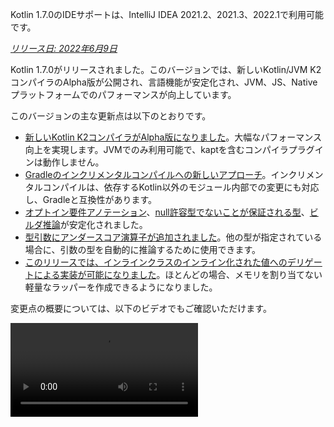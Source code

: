 [//]: # (title: Kotlin 1.7.0の新機能)

<tldr>
   <p>Kotlin 1.7.0のIDEサポートは、IntelliJ IDEA 2021.2、2021.3、2022.1で利用可能です。</p>
</tldr>

_[リリース日: 2022年6月9日](releases.md#release-details)_

Kotlin 1.7.0がリリースされました。このバージョンでは、新しいKotlin/JVM K2コンパイラのAlpha版が公開され、言語機能が安定化され、JVM、JS、Nativeプラットフォームでのパフォーマンスが向上しています。

このバージョンの主な更新点は以下のとおりです。

* [新しいKotlin K2コンパイラがAlpha版になりました](#new-kotlin-k2-compiler-for-the-jvm-in-alpha)。大幅なパフォーマンス向上を実現します。JVMでのみ利用可能で、kaptを含むコンパイラプラグインは動作しません。
* [Gradleのインクリメンタルコンパイルへの新しいアプローチ](#a-new-approach-to-incremental-compilation)。インクリメンタルコンパイルは、依存するKotlin以外のモジュール内部での変更にも対応し、Gradleと互換性があります。
* [オプトイン要件アノテーション](#stable-opt-in-requirements)、[null許容型でないことが保証される型](#stable-definitely-non-nullable-types)、[ビルダ推論](#stable-builder-inference)が安定化されました。
* [型引数にアンダースコア演算子が追加されました](#underscore-operator-for-type-arguments)。他の型が指定されている場合に、引数の型を自動的に推論するために使用できます。
* [このリリースでは、インラインクラスのインライン化された値へのデリゲートによる実装が可能になりました](#allow-implementation-by-delegation-to-an-inlined-value-of-an-inline-class)。ほとんどの場合、メモリを割り当てない軽量なラッパーを作成できるようになりました。

変更点の概要については、以下のビデオでもご確認いただけます。

<video src="https://www.youtube.com/v/54WEfLKtCGk" title="Kotlin 1.7.0の新機能"/>

## JVM向け新しいKotlin K2コンパイラのAlpha版

このKotlinリリースでは、新しいKotlin K2コンパイラの**Alpha**版が導入されます。新しいコンパイラは、新しい言語機能の開発を加速し、Kotlinがサポートするすべてのプラットフォームを統一し、パフォーマンス向上をもたらし、コンパイラ拡張のためのAPIを提供することを目的としています。

弊社の新しいコンパイラとその利点について、すでに詳細な説明を公開しています。

* [新しいKotlinコンパイラへの道](https://www.youtube.com/watch?v=iTdJJq_LyoY)
* [K2コンパイラ: トップダウンビュー](https://www.youtube.com/watch?v=db19VFLZqJM)

新しいK2コンパイラのAlpha版では、主にパフォーマンス向上に注力したため、JVMプロジェクトでのみ動作することに注意してください。Kotlin/JS、Kotlin/Native、またはその他のマルチプラットフォームプロジェクトはサポートしておらず、[kapt](kapt.md)を含むどのコンパイラプラグインも動作しません。

弊社のベンチマークでは、社内プロジェクトで優れた結果が示されています。

| プロジェクト       | 現在のKotlinコンパイラのパフォーマンス | 新しいK2 Kotlinコンパイラのパフォーマンス | パフォーマンス向上率 |
|---------------|-------------------------------------|------------------------------------|-------------------|
| Kotlin        | 2.2 KLOC/s                          | 4.8 KLOC/s                         | ~ x2.2            |
| YouTrack      | 1.8 KLOC/s                          | 4.2 KLOC/s                         | ~ x2.3            |
| IntelliJ IDEA | 1.8 KLOC/s                          | 3.9 KLOC/s                         | ~ x2.2            |
| Space         | 1.2 KLOC/s                          | 2.8 KLOC/s                         | ~ x2.3            |

> KLOC/sのパフォーマンス数値は、コンパイラが1秒あたりに処理するコードの千行単位の数値を表します。
>
> {style="tip"}

JVMプロジェクトでパフォーマンス向上を確認し、古いコンパイラのパフォーマンスと比較できます。Kotlin K2コンパイラを有効にするには、以下のコンパイラオプションを使用します。

```bash
-Xuse-k2
```

また、K2コンパイラには[多数のバグ修正が含まれています](https://youtrack.jetbrains.com/issues/KT?q=tag:%20FIR-preview-qa%20%23Resolved)。このリストにある**State: Open** (オープン状態) の問題も、実際にはK2で修正されています。

今後のKotlinリリースでは、K2コンパイラの安定性が向上し、さらなる機能が提供される予定ですので、ご期待ください！

Kotlin K2コンパイラでパフォーマンスの問題に直面した場合は、[課題トラッカーに報告してください](https://kotl.in/issue)。

## 言語

Kotlin 1.7.0では、デリゲートによる実装のサポートと、型引数用の新しいアンダースコア演算子が導入されました。また、以前のリリースでプレビュー版として導入されたいくつかの言語機能が安定化されました。

* [インラインクラスのインライン化された値へのデリゲートによる実装](#allow-implementation-by-delegation-to-an-inlined-value-of-an-inline-class)
* [型引数にアンダースコア演算子](#underscore-operator-for-type-arguments)
* [ビルダ推論の安定化](#stable-builder-inference)
* [オプトイン要件の安定化](#stable-opt-in-requirements)
* [null許容型でないことが保証される型の安定化](#stable-definitely-non-nullable-types)

### インラインクラスのインライン化された値へのデリゲートによる実装を許可

値やクラスインスタンスの軽量なラッパーを作成したい場合、すべてのインターフェースメソッドを手動で実装する必要がありました。デリゲートによる実装はこの問題を解決しますが、1.7.0以前ではインラインクラスでは動作しませんでした。この制限が削除されたため、ほとんどの場合、メモリを割り当てない軽量なラッパーを作成できるようになりました。

```kotlin
interface Bar {
    fun foo() = "foo"
}

@JvmInline
value class BarWrapper(val bar: Bar): Bar by bar

fun main() {
    val bw = BarWrapper(object: Bar {})
    println(bw.foo())
}
```

### 型引数にアンダースコア演算子

Kotlin 1.7.0では、型引数にアンダースコア演算子`_`が導入されました。他の型が指定されている場合に、型引数を自動的に推論するために使用できます。

```kotlin
abstract class SomeClass<T> {
    abstract fun execute(): T
}

class SomeImplementation : SomeClass<String>() {
    override fun execute(): String = "Test"
}

class OtherImplementation : SomeClass<Int>() {
    override fun execute(): Int = 42
}

object Runner {
    inline fun <reified S: SomeClass<T>, T> run(): T {
        return S::class.java.getDeclaredConstructor().newInstance().execute()
    }
}

fun main() {
    // SomeImplementationがSomeClass<String>を継承しているため、TはStringと推論される
    val s = Runner.run<SomeImplementation, _>()
    assert(s == "Test")

    // OtherImplementationがSomeClass<Int>を継承しているため、TはIntと推論される
    val n = Runner.run<OtherImplementation, _>()
    assert(n == 42)
}
```

> 変数リストのどの位置でもアンダースコア演算子を使用して、型引数を推論できます。
>
{style="note"}

### ビルダ推論の安定化

ビルダ推論は、ジェネリックビルダ関数を呼び出す際に役立つ特殊な型の型推論です。ラムダ引数内の他の呼び出しに関する型情報を使用して、呼び出しの型引数をコンパイラが推論するのを助けます。

1.7.0以降、`-Xenable-builder-inference`コンパイラオプションを指定しなくても、通常の型推論が型に関する十分な情報を取得できない場合、ビルダ推論は自動的に有効化されます。このオプションは[1.6.0で導入されました](whatsnew16.md#changes-to-builder-inference)。

[カスタムジェネリックビルダの書き方](using-builders-with-builder-inference.md)をご覧ください。

### オプトイン要件の安定化

[オプトイン要件](opt-in-requirements.md)は[安定版](components-stability.md)となり、追加のコンパイラ設定は不要になりました。

1.7.0より前では、オプトイン機能自体が警告を回避するために`-opt-in=kotlin.RequiresOptIn`引数を必要としていました。これは不要になりましたが、引き続き`-opt-in`コンパイラ引数を使用して、他のアノテーションや[モジュール](opt-in-requirements.md#opt-in-a-module)をオプトインすることができます。

### null許容型でないことが保証される型の安定化

Kotlin 1.7.0では、null許容型でないことが保証される型は[安定版](components-stability.md)に昇格しました。これらは、ジェネリックなJavaクラスやインターフェースを拡張する際に、より良い相互運用性を提供します。

新しい構文`T & Any`を使用すると、使用箇所でジェネリック型パラメータをnull許容型でないことが保証される型としてマークできます。この構文形式は[交差型](https://en.wikipedia.org/wiki/Intersection_type)の表記法に由来しており、`&`の左側にnull許容上限を持つ型パラメータ、右側にnull許容型でない`Any`がある場合に限定されます。

```kotlin
fun <T> elvisLike(x: T, y: T & Any): T & Any = x ?: y

fun main() {
    // OK
    elvisLike<String>("", "").length
    // Error: 'null' cannot be a value of a non-null type
    elvisLike<String>("", null).length

    // OK
    elvisLike<String?>(null, "").length
    // Error: 'null' cannot be a value of a non-null type
    elvisLike<String?>(null, null).length
}
```

null許容型でないことが保証される型の詳細については、[こちらのKEEP](https://github.com/Kotlin/KEEP/blob/master/proposals/definitely-non-nullable-types.md)をご覧ください。

## Kotlin/JVM

このリリースでは、Kotlin/JVMコンパイラのパフォーマンス向上と新しいコンパイラオプションがもたらされます。さらに、関数型インターフェースのコンストラクタへの呼び出し可能参照が安定版になりました。1.7.0以降、Kotlin/JVMコンパイルのデフォルトのターゲットバージョンは`1.8`であることに注意してください。

* [コンパイラのパフォーマンス最適化](#compiler-performance-optimizations)
* [新しいコンパイラオプション `-Xjdk-release`](#new-compiler-option-xjdk-release)
* [関数型インターフェースのコンストラクタへの呼び出し可能参照の安定化](#stable-callable-references-to-functional-interface-constructors)
* [JVMターゲットバージョン1.6の削除](#removed-jvm-target-version-1-6)

### コンパイラのパフォーマンス最適化

Kotlin 1.7.0では、Kotlin/JVMコンパイラのパフォーマンスが向上しています。弊社のベンチマークによると、コンパイル時間はKotlin 1.6.0と比較して[平均10%短縮されました](https://youtrack.jetbrains.com/issue/KT-48233/Switching-to-JVM-IR-backend-increases-compilation-time-by-more-t#focus=Comments-27-6114542.0-0)。例えば、[kotlinx.htmlを使用するプロジェクト](https://youtrack.jetbrains.com/issue/KT-51416/Compilation-of-kotlinx-html-DSL-should-still-be-faster)のように、インライン関数の使用が多いプロジェクトでは、バイトコードの後処理の改善によりコンパイルが速くなります。

### 新しいコンパイラオプション: -Xjdk-release

Kotlin 1.7.0では、新しいコンパイラオプション`-Xjdk-release`が導入されます。このオプションは[javacのコマンドライン`--release`オプション](http://openjdk.java.net/jeps/247)と似ています。`-Xjdk-release`オプションは、ターゲットバイトコードバージョンを制御し、クラスパス内のJDKのAPIを指定されたJavaバージョンに制限します。例えば、`kotlinc -Xjdk-release=1.8`を使用すると、依存関係にあるJDKがバージョン9以上であっても`java.lang.Module`を参照できなくなります。

> このオプションは、すべてのJDKディストリビューションに対して[有効であることが保証されていません](https://youtrack.jetbrains.com/issue/KT-29974)。
>
{style="note"}

[こちらのYouTrackチケット](https://youtrack.jetbrains.com/issue/KT-29974/Add-a-compiler-option-Xjdk-release-similar-to-javac-s-release-to)でフィードバックをお寄せください。

### 関数型インターフェースのコンストラクタへの呼び出し可能参照の安定化

関数型インターフェースのコンストラクタへの[呼び出し可能参照](reflection.md#callable-references)は[安定版](components-stability.md)になりました。[コンストラクタ関数を持つインターフェースから関数型インターフェースへ、呼び出し可能参照を使用して移行する方法](fun-interfaces.md#migration-from-an-interface-with-constructor-function-to-a-functional-interface)をご覧ください。

見つかった問題は[YouTrack](https://youtrack.jetbrains.com/newissue?project=kt)にご報告ください。

### JVMターゲットバージョン1.6の削除

Kotlin/JVMコンパイルのデフォルトのターゲットバージョンは`1.8`です。`1.6`ターゲットは削除されました。

JVMターゲット1.8以降に移行してください。JVMターゲットバージョンの更新方法については、以下をご覧ください。

* [Gradle](gradle-compiler-options.md#attributes-specific-to-jvm)
* [Maven](maven.md#attributes-specific-to-jvm)
* [コマンドラインコンパイラ](compiler-reference.md#jvm-target-version)

## Kotlin/Native

Kotlin 1.7.0には、Objective-CおよびSwiftとの相互運用性の変更、以前のリリースで導入された機能の安定化が含まれています。また、新しいメモリマネージャーのパフォーマンス向上とその他の更新ももたらされます。

* [新しいメモリマネージャーのパフォーマンス向上](#performance-improvements-for-the-new-memory-manager)
* [JVMおよびJS IRバックエンドとの統一されたコンパイラプラグインABI](#unified-compiler-plugin-abi-with-jvm-and-js-ir-backends)
* [スタンドアロンAndroid実行可能ファイルのサポート](#support-for-standalone-android-executables)
* [Swift async/awaitとの相互運用: KotlinUnitの代わりにVoidを返す](#interop-with-swift-async-await-returning-void-instead-of-kotlinunit)
* [Objective-Cブリッジを介した未宣言例外の禁止](#prohibited-undeclared-exceptions-through-objective-c-bridges)
* [CocoaPods統合の改善](#improved-cocoapods-integration)
* [Kotlin/NativeコンパイラのダウンロードURLの上書き](#overriding-the-kotlin-native-compiler-download-url)

### 新しいメモリマネージャーのパフォーマンス向上

> 新しいKotlin/Nativeメモリマネージャーは[Alpha版](components-stability.md)です。
> 将来的に非互換な変更が加えられたり、手動での移行が必要になったりする可能性があります。
> [YouTrack](https://youtrack.jetbrains.com/issue/KT-48525)でのフィードバックをいただければ幸いです。
>
{style="note"}

新しいメモリマネージャーはまだAlpha版ですが、[安定版](components-stability.md)になる途上にあります。このリリースでは、新しいメモリマネージャー、特にガベージコレクション (GC) のパフォーマンスが大幅に向上しています。特に、[1.6.20で導入された](whatsnew1620.md)スウィープフェーズの並行実装がデフォルトで有効になりました。これにより、アプリケーションがGCのために一時停止する時間を短縮できます。新しいGCスケジューラは、特に大規模なヒープにおいて、GCの頻度をより適切に選択します。

また、デバッグバイナリを特に最適化し、メモリマネージャーの実装コードで適切な最適化レベルとリンク時最適化が使用されるようにしました。これにより、弊社のベンチマークではデバッグバイナリの実行時間が約30%改善されました。

プロジェクトで新しいメモリマネージャーを試してその動作を確認し、[YouTrack](https://youtrack.jetbrains.com/issue/KT-48525)でフィードバックをお寄せください。

### JVMおよびJS IRバックエンドとの統一されたコンパイラプラグインABI

Kotlin 1.7.0以降、Kotlin Multiplatform Gradleプラグインは、Kotlin/Native用の組み込み可能なコンパイラJARをデフォルトで使用します。この[機能は1.6.0で実験的として発表されました](whatsnew16.md#unified-compiler-plugin-abi-with-jvm-and-js-ir-backends)が、現在は安定版となり、使用準備が整っています。

この改善は、コンパイラプラグイン開発体験を向上させるため、ライブラリ開発者にとって非常に便利です。このリリース以前は、Kotlin/Native用に個別のアーティファクトを提供する必要がありましたが、現在はNativeおよびその他のサポートされるプラットフォームで同じコンパイラプラグインアーティファクトを使用できます。

> この機能は、プラグイン開発者が既存のプラグインに対して移行手順を踏む必要がある場合があります。
>
> アップデートに向けてプラグインを準備する方法については、[こちらのYouTrack課題](https://youtrack.jetbrains.com/issue/KT-48595)をご覧ください。
>
{style="warning"}

### スタンドアロンAndroid実行可能ファイルのサポート

Kotlin 1.7.0は、Android Nativeターゲット用の標準の実行可能ファイルを生成するための完全なサポートを提供します。これは[1.6.20で導入されました](whatsnew1620.md#support-for-standalone-android-executables)が、現在はデフォルトで有効になっています。

Kotlin/Nativeが共有ライブラリを生成していた以前の動作に戻したい場合は、以下の設定を使用します。

```kotlin
binaryOptions["androidProgramType"] = "nativeActivity"
```

### Swift async/awaitとの相互運用: KotlinUnitの代わりにVoidを返す

Kotlinの`suspend`関数は、Swiftで`KotlinUnit`の代わりに`Void`型を返すようになりました。これは、Swiftの`async`/`await`との相互運用性が向上した結果です。この機能は[1.6.20で導入されました](whatsnew1620.md#interop-with-swift-async-await-returning-void-instead-of-kotlinunit)が、このリリースではこの動作がデフォルトで有効になっています。

このような関数に適切な型を返すために、`kotlin.native.binary.unitSuspendFunctionObjCExport=proper`プロパティを使用する必要はなくなりました。

### Objective-Cブリッジを介した未宣言例外の禁止

KotlinコードをSwift/Objective-Cコードから呼び出す場合（またはその逆）、そのコードが例外をスローすると、例外が発生したコードで処理されるべきです。ただし、適切な変換（例えば、`@Throws`アノテーションの使用など）を伴う言語間で例外転送を明示的に許可している場合は別です。

以前のKotlinには、未宣言の例外が一部のケースで意図せずある言語から別の言語に「リーク」するという動作がありました。Kotlin 1.7.0ではその問題が修正され、現在はそのようなケースではプログラムが終了します。

したがって、例えばKotlinに`{ throw Exception() }`ラムダがあり、それをSwiftから呼び出す場合、Kotlin 1.7.0では例外がSwiftコードに到達するとすぐに終了します。以前のKotlinバージョンでは、そのような例外がSwiftコードにリークする可能性がありました。

`@Throws`アノテーションは以前と同様に動作します。

### CocoaPods統合の改善

Kotlin 1.7.0以降、プロジェクトにCocoaPodsを統合したい場合でも、`cocoapods-generate`プラグインをインストールする必要がなくなりました。

以前は、CocoaPodsを使用するため、例えばKotlin Multiplatform Mobileプロジェクトで[iOSの依存関係](https://www.jetbrains.com/help/kotlin-multiplatform-dev/multiplatform-ios-dependencies.html#with-cocoapods)を処理するために、CocoaPods依存関係マネージャーと`cocoapods-generate`プラグインの両方をインストールする必要がありました。

これでCocoaPods統合のセットアップが容易になり、`cocoapods-generate`がRuby 3以降にインストールできない問題も解決されました。Apple M1でより良く動作する最新のRubyバージョンもサポートされています。

[初期のCocoaPods統合](https://www.jetbrains.com/help/kotlin-multiplatform-dev/multiplatform-cocoapods-overview.html#set-up-an-environment-to-work-with-cocoapods)のセットアップ方法をご覧ください。

### Kotlin/NativeコンパイラのダウンロードURLの上書き

Kotlin 1.7.0以降、Kotlin/NativeコンパイラのダウンロードURLをカスタマイズできます。これは、CI上の外部リンクが禁止されている場合に役立ちます。

デフォルトのベースURL `https://download.jetbrains.com/kotlin/native/builds` を上書きするには、以下のGradleプロパティを使用します。

```none
kotlin.native.distribution.baseDownloadUrl=https://example.com
```

> ダウンローダーは、ネイティブバージョンとターゲットOSをこのベースURLに追加して、実際のコンパイラディストリビューションがダウンロードされるようにします。
>
{style="note"}

## Kotlin/JS

Kotlin/JSは、[JS IRコンパイラバックエンド](js-ir-compiler.md)のさらなる改善と、開発体験を向上させるその他のアップデートを受けています。

* [新しいIRバックエンドのパフォーマンス向上](#performance-improvements-for-the-new-ir-backend)
* [IR使用時のメンバー名のミニファイ](#minification-for-member-names-when-using-ir)
* [IRバックエンドでのポリフィルによる古いブラウザのサポート](#support-for-older-browsers-via-polyfills-in-the-ir-backend)
* [js式からのJavaScriptモジュールの動的ロード](#dynamically-load-javascript-modules-from-js-expressions)
* [JavaScriptテストランナー用の環境変数を指定](#specify-environment-variables-for-javascript-test-runners)

### 新しいIRバックエンドのパフォーマンス向上

このリリースには、開発体験を向上させるいくつかの大きなアップデートが含まれています。

* Kotlin/JSのインクリメンタルコンパイルパフォーマンスが大幅に改善されました。JSプロジェクトのビルドにかかる時間が短縮されます。インクリメンタルなリビルドは、多くの場合、レガシーバックエンドとほぼ同等になりました。
* Kotlin/JSの最終バンドルは、最終成果物のサイズを大幅に削減したため、必要なスペースが少なくなりました。一部の大規模プロジェクトでは、プロダクションバンドルサイズがレガシーバックエンドと比較して最大20%削減されたことを確認しています。
* インターフェースの型チェックが桁違いに改善されました。
* Kotlinはより高品質なJSコードを生成します。

### IR使用時のメンバー名のミニファイ

Kotlin/JS IRコンパイラは、Kotlinのクラスと関数の関係に関する内部情報を使用して、関数、プロパティ、クラスの名前を短縮する、より効率的なミニファイ（軽量化）を適用するようになりました。これにより、結果としてバンドルされるアプリケーションが縮小されます。

この種類のミニファイは、Kotlin/JSアプリケーションをプロダクションモードでビルドする際に自動的に適用され、デフォルトで有効になっています。メンバー名のミニファイを無効にするには、`-Xir-minimized-member-names`コンパイラフラグを使用します。

```kotlin
kotlin {
    js(IR) {
        compilations.all {
            compileKotlinTask.kotlinOptions.freeCompilerArgs += listOf("-Xir-minimized-member-names=false")
        }
    }
}
```

### IRバックエンドでのポリフィルによる古いブラウザのサポート

Kotlin/JSのIRコンパイラバックエンドには、レガシーバックエンドと同じポリフィルが含まれるようになりました。これにより、新しいコンパイラでコンパイルされたコードは、Kotlin標準ライブラリで使用されるES2015のすべてのメソッドをサポートしていない古いブラウザでも実行できるようになります。プロジェクトで実際に使用されるポリフィルのみが最終バンドルに含まれるため、バンドルサイズへの潜在的な影響を最小限に抑えます。

この機能はIRコンパイラを使用する場合にデフォルトで有効になっており、設定する必要はありません。

### js式からのJavaScriptモジュールの動的ロード

JavaScriptモジュールを扱うほとんどのアプリケーションは、[JavaScriptモジュールの統合](js-modules.md)でカバーされている静的インポートを使用します。しかし、Kotlin/JSには、アプリケーションでJavaScriptモジュールを実行時に動的にロードするメカニズムが不足していました。

Kotlin 1.7.0以降、JavaScriptからの`import`ステートメントが`js`ブロックでサポートされ、パッケージをアプリケーションに実行時に動的に取り込むことができるようになりました。

```kotlin
val myPackage = js("import('my-package')")
```

### JavaScriptテストランナー用の環境変数を指定

Node.jsパッケージの解決を調整したり、Node.jsテストに外部情報を渡したりするために、JavaScriptテストランナーが使用する環境変数を指定できるようになりました。環境変数を定義するには、ビルドスクリプトの`testTask`ブロック内で、キーと値のペアを指定して`environment()`関数を使用します。

```kotlin
kotlin {
    js {
        nodejs {
            testTask {
                environment("key", "value")
            }
        }
    }
}
```

## 標準ライブラリ

Kotlin 1.7.0では、標準ライブラリに多くの変更と改善が加えられました。これにより、新機能が導入され、実験的な機能が安定化され、Native、JS、JVM全体で名前付きキャプチャグループのサポートが統一されました。

* [min()とmax()コレクション関数がnull非許容を返すようになりました](#min-and-max-collection-functions-return-as-non-nullable)
* [特定のインデックスでの正規表現マッチング](#regular-expression-matching-at-specific-indices)
* [以前の言語バージョンとAPIバージョンの拡張サポート](#extended-support-for-previous-language-and-api-versions)
* [リフレクションによるアノテーションへのアクセス](#access-to-annotations-via-reflection)
* [安定版ディープ再帰関数](#stable-deep-recursive-functions)
* [デフォルト時間ソースのインラインクラスに基づくタイムマーク](#time-marks-based-on-inline-classes-for-default-time-source)
* [Java Optional用の新しい実験的拡張関数](#new-experimental-extension-functions-for-java-optionals)
* [JSとNativeでの名前付きキャプチャグループのサポート](#support-for-named-capturing-groups-in-js-and-native)

### min()とmax()コレクション関数がnull非許容を返すようになりました

[Kotlin 1.4.0](whatsnew14.md)では、`min()`と`max()`コレクション関数を`minOrNull()`と`maxOrNull()`に改名しました。これらの新しい名前は、受信側コレクションが空の場合にnullを返すというその動作をより適切に反映しています。これにより、関数がKotlinコレクションAPI全体で使用されている命名規則と一貫するようになりました。

同様に、`minBy()`、`maxBy()`、`minWith()`、`maxWith()`もKotlin 1.4.0でそれぞれ`*OrNull()`の同義語が追加されました。この変更の影響を受ける古い関数は徐々に非推奨になりました。

Kotlin 1.7.0では、元の関数名がnull非許容の戻り値の型で再導入されます。新しい`min()`、`max()`、`minBy()`、`maxBy()`、`minWith()`、`maxWith()`関数は、コレクション要素を厳密に返すか、例外をスローするようになりました。

```kotlin
fun main() {
    val numbers = listOf<Int>()
    println(numbers.maxOrNull()) // "null"
    println(numbers.max()) // "Exception in... Collection is empty."
}
```

### 特定のインデックスでの正規表現マッチング

`Regex.matchAt()`と`Regex.matchesAt()`関数は、[1.5.30で導入されましたが](whatsnew1530.md#matching-with-regex-at-a-particular-position)、現在は安定版です。これらは、`String`または`CharSequence`内の特定の位置で正規表現が完全に一致するかどうかをチェックする方法を提供します。

`matchesAt()`は一致をチェックし、ブール値を返します。

```kotlin
fun main() {
    val releaseText = "Kotlin 1.7.0 is on its way!"
    // regular expression: one digit, dot, one digit, dot, one or more digits
    val versionRegex = "\\d[.]\\d[.]\\d+".toRegex()

    println(versionRegex.matchesAt(releaseText, 0)) // "false"
    println(versionRegex.matchesAt(releaseText, 7)) // "true"
}
```

`matchAt()`は一致が見つかった場合はその一致を返し、見つからなかった場合は`null`を返します。

```kotlin
fun main() {
    val releaseText = "Kotlin 1.7.0 is on its way!"
    val versionRegex = "\\d[.]\\d[.]\\d+".toRegex()

    println(versionRegex.matchAt(releaseText, 0)) // "null"
    println(versionRegex.matchAt(releaseText, 7)?.value) // "1.7.0"
}
```

この[YouTrack課題](https://youtrack.jetbrains.com/issue/KT-34021)にご意見をお寄せいただけると幸いです。

### 以前の言語バージョンとAPIバージョンの拡張サポート

幅広い以前のKotlinバージョンで利用可能なライブラリを開発するライブラリ作成者をサポートし、Kotlinのメジャーリリース頻度の増加に対応するために、以前の言語バージョンとAPIバージョンのサポートを拡張しました。

Kotlin 1.7.0では、以前の言語およびAPIバージョンを2つではなく3つサポートしています。これは、Kotlin 1.7.0がKotlin 1.4.0までのKotlinバージョンをターゲットとするライブラリの開発をサポートすることを意味します。下位互換性の詳細については、[互換性モード](compatibility-modes.md)をご覧ください。

### リフレクションによるアノテーションへのアクセス

`KAnnotatedElement.findAnnotations()`拡張関数は、[Kotlin 1.6.0で初めて導入されましたが](whatsnew16.md#repeatable-annotations-with-runtime-retention-for-1-8-jvm-target)、現在は[安定版](components-stability.md)です。この[リフレクション](reflection.md)関数は、個別に適用されたアノテーションと繰り返し適用されたアノテーションの両方を含む、指定された型のアノテーションを要素上にすべて返します。

```kotlin
@Repeatable
annotation class Tag(val name: String)

@Tag("First Tag")
@Tag("Second Tag")
fun taggedFunction() {
    println("I'm a tagged function!")
}

fun main() {
    val x = ::taggedFunction
    val foo = x as KAnnotatedElement
    println(foo.findAnnotations<Tag>()) // [@Tag(name=First Tag), @Tag(name=Second Tag)]
}
```

### 安定版ディープ再帰関数

ディープ再帰関数は、[Kotlin 1.4.0](https://blog.jetbrains.com/kotlin/2020/07/kotlin-1-4-rc-debugging-coroutines/#Defining_deep_recursive_functions_using_coroutines)以降、実験的な機能として利用可能でしたが、Kotlin 1.7.0で[安定版](components-stability.md)になりました。`DeepRecursiveFunction`を使用すると、実際の呼び出しスタックを使用する代わりに、スタックをヒープ上に保持する関数を定義できます。これにより、非常に深い再帰計算を実行できます。ディープ再帰関数を呼び出すには、`invoke`を使用します。

この例では、ディープ再帰関数を使用して二分木の深さを再帰的に計算します。このサンプル関数は100,000回再帰的に自身を呼び出しますが、`StackOverflowError`はスローされません。

```kotlin
class Tree(val left: Tree?, val right: Tree?)

val calculateDepth = DeepRecursiveFunction<Tree?, Int> { t ->
    if (t == null) 0 else maxOf(
        callRecursive(t.left),
        callRecursive(t.right)
    ) + 1
}

fun main() {
    // Generate a tree with a depth of 100_000
    val deepTree = generateSequence(Tree(null, null)) { prev ->
        Tree(prev, null)
    }.take(100_000).last()

    println(calculateDepth(deepTree)) // 100000
}
```

再帰の深さが1000回を超える場合は、コードでディープ再帰関数の使用を検討してください。

### デフォルト時間ソースのインラインクラスに基づくタイムマーク

Kotlin 1.7.0では、`TimeSource.Monotonic`によって返されるタイムマークをインライン値クラスに変更することで、時間計測機能のパフォーマンスが向上しました。これは、`markNow()`、`elapsedNow()`、`measureTime()`、`measureTimedValue()`などの関数を呼び出しても、その`TimeMark`インスタンスのラッパークラスが割り当てられないことを意味します。特に、ホットパスの一部であるコードを計測する場合、これにより計測のパフォーマンスへの影響を最小限に抑えることができます。

```kotlin
@OptIn(ExperimentalTime::class)
fun main() {
    val mark = TimeSource.Monotonic.markNow() // Returned `TimeMark` is inline class
    val elapsedDuration = mark.elapsedNow()
}
```

> この最適化は、`TimeMark`が取得された時間ソースが`TimeSource.Monotonic`であることが静的にわかっている場合にのみ利用可能です。
>
{style="note"}

### Java Optional用の新しい実験的拡張関数

Kotlin 1.7.0には、Javaの`Optional`クラスを扱う際に便利な新機能が追加されました。これらの新機能は、JVMでOptionalオブジェクトをアンラップおよび変換するために使用でき、Java APIの操作をより簡潔にするのに役立ちます。

`getOrNull()`、`getOrDefault()`、`getOrElse()`拡張関数を使用すると、`Optional`に値が存在する場合にその値を取得できます。そうでない場合は、それぞれ`null`、デフォルト値、または関数によって返された値が取得されます。

```kotlin
val presentOptional = Optional.of("I'm here!")

println(presentOptional.getOrNull())
// "I'm here!"

val absentOptional = Optional.empty<String>()

println(absentOptional.getOrNull())
// null
println(absentOptional.getOrDefault("Nobody here!"))
// "Nobody here!"
println(absentOptional.getOrElse {
    println("Optional was absent!")
    "Default value!"
})
// "Optional was absent!"
// "Default value!"
```

`toList()`、`toSet()`、`asSequence()`拡張関数は、存在する`Optional`の値をリスト、セット、またはシーケンスに変換し、そうでない場合は空のコレクションを返します。`toCollection()`拡張関数は、`Optional`の値を既存の宛先コレクションに追加します。

```kotlin
val presentOptional = Optional.of("I'm here!")
val absentOptional = Optional.empty<String>()
println(presentOptional.toList() + "," + absentOptional.toList())
// ["I'm here!"], []
println(presentOptional.toSet() + "," + absentOptional.toSet())
// ["I'm here!"], []
val myCollection = mutableListOf<String>()
absentOptional.toCollection(myCollection)
println(myCollection)
// []
presentOptional.toCollection(myCollection)
println(myCollection)
// ["I'm here!"]
val list = listOf(presentOptional, absentOptional).flatMap { it.asSequence() }
println(list)
// ["I'm here!"]
```

これらの拡張関数はKotlin 1.7.0で実験的機能として導入されています。`Optional`拡張の詳細については、[こちらのKEEP](https://github.com/Kotlin/KEEP/pull/291)をご覧ください。いつものように、[Kotlin課題トラッカー](https://kotl.in/issue)でのフィードバックをお待ちしております。

### JSとNativeでの名前付きキャプチャグループのサポート

Kotlin 1.7.0以降、名前付きキャプチャグループはJVMだけでなく、JSおよびNativeプラットフォームでもサポートされます。

キャプチャグループに名前を付けるには、正規表現で`(?<name>group)`構文を使用します。グループに一致するテキストを取得するには、新しく導入された[`MatchGroupCollection.get()`](https://kotlinlang.org/api/latest/jvm/stdlib/kotlin.text/get.html)関数を呼び出し、グループ名を渡します。

#### 名前で一致したグループ値を取得

都市の座標を一致させる例を考えてみましょう。正規表現に一致するグループのコレクションを取得するには、[`groups`](https://kotlinlang.org/api/latest/jvm/stdlib/kotlin.text/-match-result/groups.html)を使用します。グループの内容をその番号（インデックス）と、`value`を使用した名前で取得する場合を比較します。

```kotlin
fun main() {
    val regex = "\\b(?<city>[A-Za-z\\s]+),\\s(?<state>[A-Z]{2}):\\s(?<areaCode>[0-9]{3})\\b".toRegex()
    val input = "Coordinates: Austin, TX: 123"
    val match = regex.find(input)!!
    println(match.groups["city"]?.value) // "Austin" — by name
    println(match.groups[2]?.value) // "TX" — by number
}
```

#### 名前付き後方参照

グループ名の後方参照でもグループ名を使用できるようになりました。後方参照は、以前にキャプチャグループによって一致したのと同じテキストに一致します。これには、正規表現で`\k<name>`構文を使用します。

```kotlin
fun backRef() {
    val regex = "(?<title>\\w+), yes \\k<title>".toRegex()
    val match = regex.find("Do you copy? Sir, yes Sir!")!!
    println(match.value) // "Sir, yes Sir"
    println(match.groups["title"]?.value) // "Sir"
}
```

#### 置換式での名前付きグループ

名前付きグループ参照は置換式で使用できます。入力内の指定された正規表現のすべての出現を置換式で置き換える[`replace()`](https://kotlinlang.org/api/latest/jvm/stdlib/kotlin.text/-regex/replace.html)関数と、最初の一致のみを交換する[`replaceFirst()`](https://kotlinlang.org/api/latest/jvm/stdlib/kotlin.text/-regex/replace-first.html)関数を考えてみましょう。

置換文字列内の`${name}`の出現は、指定された名前のキャプチャグループに対応するサブシーケンスに置き換えられます。名前とインデックスによるグループ参照の置換を比較できます。

```kotlin
fun dateReplace() {
    val dateRegex = Regex("(?<dd>\\d{2})-(?<mm>\\d{2})-(?<yyyy>\\d{4})")
    val input = "Date of birth: 27-04-2022"
    println(dateRegex.replace(input, "\${yyyy}-\${mm}-\${dd}")) // "Date of birth: 2022-04-27" — by name
    println(dateRegex.replace(input, "\$3-\$2-\$1")) // "Date of birth: 2022-04-27" — by number
}
```

## Gradle

このリリースでは、新しいビルドレポート、Gradleプラグインバリアントのサポート、kaptの新しい統計情報など、多くの新機能が導入されます。

* [インクリメンタルコンパイルへの新しいアプローチ](#a-new-approach-to-incremental-compilation)
* [コンパイラのパフォーマンスを追跡するための新しいビルドレポート](#build-reports-for-kotlin-compiler-tasks)
* [GradleおよびAndroid Gradleプラグインの最小サポートバージョンの変更](#bumping-minimum-supported-versions)
* [Gradleプラグインバリアントのサポート](#support-for-gradle-plugin-variants)
* [Kotlin GradleプラグインAPIの更新](#updates-in-the-kotlin-gradle-plugin-api)
* [plugins APIを介したsam-with-receiverプラグインの利用可能性](#the-sam-with-receiver-plugin-is-available-via-the-plugins-api)
* [コンパイルタスクの変更](#changes-in-compile-tasks)
* [kaptの各アノテーションプロセッサによって生成されたファイルの新しい統計情報](#statistics-of-generated-files-by-each-annotation-processor-in-kapt)
* [kotlin.compiler.execution.strategyシステムプロパティの非推奨化](#deprecation-of-the-kotlin-compiler-execution-strategy-system-property)
* [非推奨オプション、メソッド、プラグインの削除](#removal-of-deprecated-options-methods-and-plugins)

### インクリメンタルコンパイルへの新しいアプローチ

> インクリメンタルコンパイルへの新しいアプローチは[実験的](components-stability.md)です。これはいつでも廃止または変更される可能性があります。
> オプトインが必要です（詳細については下記を参照）。評価目的でのみ使用することをお勧めします。
> [YouTrack](https://youtrack.jetbrains.com/issues/KT)でのフィードバックをいただければ幸いです。
>
{style="warning"}

Kotlin 1.7.0では、クロスモジュール変更のためのインクリメンタルコンパイルを再設計しました。これで、インクリメンタルコンパイルは依存するKotlin以外のモジュール内部での変更にも対応し、[Gradleビルドキャッシュ](https://docs.gradle.org/current/userguide/build_cache.html)と互換性があります。コンパイル回避のサポートも改善されました。

ビルドキャッシュを使用する場合や、Kotlin以外のGradleモジュールで頻繁に変更を行う場合に、新しいアプローチの最も大きなメリットを実感できると期待しています。`kotlin-gradle-plugin`モジュールに関するKotlinプロジェクトのテストでは、キャッシュヒット後の変更で80%以上の改善が示されています。

この新しいアプローチを試すには、`gradle.properties`に以下のオプションを設定してください。

```none
kotlin.incremental.useClasspathSnapshot=true
```

> インクリメンタルコンパイルへの新しいアプローチは、現在GradleビルドシステムにおけるJVMバックエンドでのみ利用可能です。
>
{style="note"}

インクリメンタルコンパイルの新しいアプローチが内部でどのように実装されているかについては、[こちらのブログ投稿](https://blog.jetbrains.com/kotlin/2022/07/a-new-approach-to-incremental-compilation-in-kotlin/)をご覧ください。

私たちはこの技術を安定させ、他のバックエンド（例えばJS）やビルドシステムへのサポートを追加する計画です。このコンパイル方式で発生する問題や奇妙な動作について、[YouTrack](https://youtrack.jetbrains.com/issues/KT)にご報告いただければ幸いです。ありがとうございます！

Kotlinチームは、[Ivan Gavrilovic](https://github.com/gavra0)氏、[Hung Nguyen](https://github.com/hungvietnguyen)氏、[Cédric Champeau](https://github.com/melix)氏、およびその他の外部貢献者の皆様のご協力に深く感謝いたします。

### Kotlinコンパイラタスクのビルドレポート

> Kotlinビルドレポートは[実験的](components-stability.md)です。これはいつでも廃止または変更される可能性があります。
> オプトインが必要です（詳細については下記を参照）。評価目的でのみ使用してください。
> [YouTrack](https://youtrack.jetbrains.com/issues/KT)でのフィードバックをいただければ幸いです。
>
{style="warning"}

Kotlin 1.7.0では、コンパイラのパフォーマンスを追跡するのに役立つビルドレポートが導入されます。レポートには、異なるコンパイルフェーズの期間と、コンパイルがインクリメンタルでなかった理由が含まれています。

ビルドレポートは、コンパイラのタスクに関する問題を調査したい場合に役立ちます。例えば：

* Gradleビルドに時間がかかりすぎ、パフォーマンス低下の根本原因を理解したい場合。
* 同じプロジェクトのコンパイル時間が異なり、数秒で終わることもあれば、数分かかることもある場合。

ビルドレポートを有効にするには、`gradle.properties`でビルドレポートの出力先を宣言します。

```none
kotlin.build.report.output=file
```

以下の値（およびそれらの組み合わせ）が利用可能です。

* `file`はビルドレポートをローカルファイルに保存します。
* `build_scan`はビルドレポートを[ビルドスキャン](https://scans.gradle.com/)の`custom values`セクションに保存します。

  > Gradle Enterpriseプラグインは、カスタム値の数とその長さを制限します。大規模なプロジェクトでは、一部の値が失われる可能性があります。
  >
  {style="note"}

* `http`はHTTP(S)を使用してビルドレポートを送信します。POSTメソッドはJSON形式でメトリクスを送信します。データはバージョンごとに変更される可能性があります。送信されるデータの現在のバージョンは、[Kotlinリポジトリ](https://github.com/JetBrains/kotlin/blob/master/libraries/tools/kotlin-gradle-plugin/src/common/kotlin/org/jetbrains/kotlin/gradle/report/data/GradleCompileStatisticsData.kt)で確認できます。

実行時間の長いコンパイルのビルドレポートを分析することで解決できる一般的なケースが2つあります。

* ビルドがインクリメンタルでなかった場合。原因を分析し、根本的な問題を修正してください。
* ビルドはインクリメンタルだったが、時間がかかりすぎた場合。ソースファイルを再編成してみてください。大きなファイルを分割したり、個別のクラスを異なるファイルに保存したり、大きなクラスをリファクタリングしたり、トップレベル関数を異なるファイルで宣言したりするなどです。

新しいビルドレポートの詳細については、[こちらのブログ投稿](https://blog.jetbrains.com/kotlin/2022/06/introducing-kotlin-build-reports/)をご覧ください。

インフラストラクチャでビルドレポートの使用を試すことを歓迎します。フィードバック、問題、改善の提案などございましたら、お気軽に[課題トラッカー](https://youtrack.jetbrains.com/newIssue)にご報告ください。よろしくお願いいたします！

### 最小サポートバージョンの変更

Kotlin 1.7.0以降、サポートされるGradleの最小バージョンは6.7.1です。[Gradleプラグインバリアント](#support-for-gradle-plugin-variants)と新しいGradle APIをサポートするために、[バージョンを上げる必要がありました](https://youtrack.jetbrains.com/issue/KT-49733/Bump-minimal-supported-Gradle-version-to-6-7-1)。今後は、Gradleプラグインバリアント機能のおかげで、最小サポートバージョンを頻繁に上げる必要はなくなるはずです。

また、サポートされるAndroid Gradleプラグインの最小バージョンは3.6.4になりました。

### Gradleプラグインバリアントのサポート

Gradle 7.0では、Gradleプラグイン開発者向けの新しい機能である[バリアントを持つプラグイン](https://docs.gradle.org/7.0/userguide/implementing_gradle_plugins.html#plugin-with-variants)が導入されました。この機能により、Gradleバージョン7.1未満との互換性を維持しながら、新しいGradle機能のサポートを容易に追加できます。[Gradleでのバリアント選択](https://docs.gradle.org/current/userguide/variant_model.html)の詳細をご覧ください。

Gradleプラグインバリアントを使用すると、異なるGradleバージョン向けに異なるKotlin Gradleプラグインバリアントを出荷できます。目標は、Gradleの最も古いサポート対象バージョンに対応する`main`バリアントで、ベースとなるKotlinコンパイルをサポートすることです。各バリアントには、対応するリリースからのGradle機能の実装が含まれます。最新のバリアントは、最も幅広いGradle機能セットをサポートします。このアプローチにより、機能が制限された古いGradleバージョンへのサポートを拡張できます。

現在、Kotlin Gradleプラグインには2つのバリアントのみが存在します。

* `main`：Gradleバージョン6.7.1～6.9.3向け
* `gradle70`：Gradleバージョン7.0以上向け

今後のKotlinリリースでは、さらに追加される可能性があります。

ビルドがどのバリアントを使用しているかを確認するには、[`--info`ログレベル](https://docs.gradle.org/current/userguide/logging.html#sec:choosing_a_log_level)を有効にし、出力から`Using Kotlin Gradle plugin`で始まる文字列、例えば`Using Kotlin Gradle plugin main variant`を探してください。

> Gradleにおけるバリアント選択の既知の問題に対する回避策は以下の通りです。
> * [pluginManagementでのResolutionStrategyが、マルチバリアントを持つプラグインで機能しない](https://github.com/gradle/gradle/issues/20545)
> * [プラグインが`buildSrc`共通依存関係として追加された場合、プラグインバリアントが無視される](https://github.com/gradle/gradle/issues/20847)
>
{style="note"}

[こちらのYouTrackチケット](https://youtrack.jetbrains.com/issue/KT-49227/Support-Gradle-plugins-variants)でフィードバックをお寄せください。

### Kotlin GradleプラグインAPIの更新

Kotlin GradleプラグインAPIアーティファクトは、いくつかの改善が施されました。

* ユーザーが設定可能な入力を備えたKotlin/JVMおよびKotlin/kaptタスク用の新しいインターフェースが追加されました。
* すべてのKotlinプラグインが継承する新しい`KotlinBasePlugin`インターフェースが追加されました。このインターフェースは、任意のKotlin Gradleプラグイン（JVM、JS、マルチプラットフォーム、Native、その他のプラットフォーム）が適用されるたびに、何らかの設定アクションをトリガーしたい場合に使用します。

  ```kotlin
  project.plugins.withType<org.jetbrains.kotlin.gradle.plugin.KotlinBasePlugin>() {
      // ここでアクションを設定
  }
  ```
  `KotlinBasePlugin`に関するフィードバックは、[こちらのYouTrackチケット](https://youtrack.jetbrains.com/issue/KT-48008/Consider-offering-a-KotlinBasePlugin)にお寄せください。

* Android GradleプラグインがKotlinコンパイル自体を設定するための基礎を築きました。これにより、ビルドにKotlin Android Gradleプラグインを追加する必要がなくなります。
  追加されたサポートについて学び、試すには、[Android Gradleプラグインのリリースアナウンス](https://developer.android.com/studio/releases/gradle-plugin)をご覧ください！

### plugins APIを介したsam-with-receiverプラグインの利用可能性

[sam-with-receiverコンパイラプラグイン](sam-with-receiver-plugin.md)は、[Gradle plugins DSL](https://docs.gradle.com/current/userguide/plugins.html#sec:plugins_block)を介して利用可能になりました。

```kotlin
plugins {
    id("org.jetbrains.kotlin.plugin.sam.with.receiver") version "$kotlin_version"
}
```

### コンパイルタスクの変更

コンパイルタスクは、このリリースで多くの変更を受けました。

* Kotlinコンパイルタスクは、Gradleの`AbstractCompile`タスクを継承しなくなりました。`DefaultTask`のみを継承します。
* `AbstractCompile`タスクには`sourceCompatibility`と`targetCompatibility`の入力があります。`AbstractCompile`タスクが継承されなくなったため、これらの入力はKotlinユーザーのスクリプトでは利用できなくなりました。
* `SourceTask.stableSources`入力は利用できなくなり、`sources`入力を使用する必要があります。`setSource(...)`メソッドは引き続き利用可能です。
* すべてのコンパイルタスクは、コンパイルに必要なライブラリのリストとして`libraries`入力を使用するようになりました。`KotlinCompile`タスクにはまだ非推奨のKotlinプロパティ`classpath`がありますが、これは今後のリリースで削除される予定です。
* コンパイルタスクは引き続き`PatternFilterable`インターフェースを実装しており、これによりKotlinソースのフィルタリングが可能です。`sourceFilesExtensions`入力は、`PatternFilterable`メソッドの使用を優先して削除されました。
* 非推奨の`Gradle destinationDir: File`出力は、`destinationDirectory: DirectoryProperty`出力に置き換えられました。
* Kotlin/Nativeの`AbstractNativeCompile`タスクは、`AbstractKotlinCompileTool`基底クラスを継承するようになりました。これは、Kotlin/Nativeビルドツールを他のすべてのツールに統合するための最初のステップです。

[こちらのYouTrackチケット](https://youtrack.jetbrains.com/issue/KT-32805)でフィードバックをお寄せください。

### kaptの各アノテーションプロセッサによって生成されたファイルの新しい統計情報

`kotlin-kapt` Gradleプラグインは、すでに[各プロセッサのパフォーマンス統計を報告しています](https://github.com/JetBrains/kotlin/pull/4280)。Kotlin 1.7.0以降、各アノテーションプロセッサによって生成されたファイルの数に関する統計も報告できます。

これは、ビルドの一部として未使用のアノテーションプロセッサがあるかどうかを追跡するのに役立ちます。生成されたレポートを使用して、不要なアノテーションプロセッサをトリガーするモジュールを見つけ、それを防止するためにモジュールを更新できます。

統計を有効にするには、2つのステップが必要です。

* `build.gradle.kts`で`showProcessorStats`フラグを`true`に設定します。

  ```kotlin
  kapt {
      showProcessorStats = true
  }
  ```

* `gradle.properties`で`kapt.verbose`Gradleプロパティを`true`に設定します。
  
  ```none
  kapt.verbose=true
  ```

> コマンドラインオプション`verbose`を介して詳細出力を有効にすることもできます（[kapt.md#use-in-cli](kapt.md#use-in-cli)を参照）。
>
{style="note"}

統計は`info`レベルでログに表示されます。`Annotation processor stats:`の行の後に各アノテーションプロセッサの実行時間に関する統計が表示されます。これらの行の後には、`Generated files report:`の行の後に各アノテーションプロセッサによって生成されたファイルの数に関する統計が表示されます。例：

```text
[INFO] Annotation processor stats:
[INFO] org.mapstruct.ap.MappingProcessor: total: 290 ms, init: 1 ms, 3 round(s): 289 ms, 0 ms, 0 ms
[INFO] Generated files report:
[INFO] org.mapstruct.ap.MappingProcessor: total sources: 2, sources per round: 2, 0, 0
```

[こちらのYouTrackチケット](https://youtrack.jetbrains.com/issue/KT-51132/KAPT-Support-reporting-the-number-of-generated-files-by-each-ann)でフィードバックをお寄せください。

### kotlin.compiler.execution.strategyシステムプロパティの非推奨化

Kotlin 1.6.20では[Kotlinコンパイラの実行戦略を定義するための新しいプロパティ](whatsnew1620.md#properties-for-defining-kotlin-compiler-execution-strategy)が導入されました。Kotlin 1.7.0では、古いシステムプロパティ`kotlin.compiler.execution.strategy`の非推奨サイクルが開始され、新しいプロパティが推奨されます。

`kotlin.compiler.execution.strategy`システムプロパティを使用すると、警告が表示されます。このプロパティは今後のリリースで削除されます。以前の動作を保持するには、システムプロパティを同名のGradleプロパティに置き換えてください。例えば、`gradle.properties`でこれを行うことができます。

```none
kotlin.compiler.execution.strategy=out-of-process
```

コンパイルタスクプロパティ`compilerExecutionStrategy`を使用することもできます。詳細については、[Gradleページ](gradle-compilation-and-caches.md#defining-kotlin-compiler-execution-strategy)をご覧ください。

### 非推奨オプション、メソッド、プラグインの削除

#### useExperimentalAnnotationメソッドの削除

Kotlin 1.7.0では、`useExperimentalAnnotation` Gradleメソッドの非推奨サイクルが完了しました。モジュールでAPIの使用をオプトインするには、代わりに`optIn()`を使用してください。

例えば、Gradleモジュールがマルチプラットフォームの場合：

```kotlin
sourceSets {
    all {
        languageSettings.optIn("org.mylibrary.OptInAnnotation")
    }
}
```

Kotlinの[オプトイン要件](opt-in-requirements.md)の詳細については、こちらをご覧ください。

#### 非推奨のコンパイラオプションの削除

いくつかのコンパイラオプションの非推奨サイクルを完了しました。

* `kotlinOptions.jdkHome`コンパイラオプションは1.5.30で非推奨となり、現在のリリースで削除されました。Gradleビルドにこのオプションが含まれている場合、ビルドは失敗するようになりました。Kotlin 1.5.30以降でサポートされている[Javaツールチェーン](whatsnew1530.md#support-for-java-toolchains)の使用をお勧めします。
* 非推奨の`noStdlib`コンパイラオプションも削除されました。Gradleプラグインは、Kotlin標準ライブラリが存在するかどうかを制御するために`kotlin.stdlib.default.dependency=true`プロパティを使用します。

> コンパイラ引数`-jdkHome`と`-no-stdlib`は引き続き利用可能です。
>
{style="note"}

#### 非推奨プラグインの削除

Kotlin 1.4.0で`kotlin2js`と`kotlin-dce-plugin`プラグインは非推奨となり、このリリースで削除されました。`kotlin2js`の代わりに、新しい`org.jetbrains.kotlin.js`プラグインを使用してください。デッドコード除去 (DCE) は、Kotlin/JS Gradleプラグインが適切に設定されている場合に動作します。

Kotlin 1.6.0では、`KotlinGradleSubplugin`クラスの非推奨レベルを`ERROR`に変更しました。開発者はこのクラスをコンパイラプラグインの記述に使用していました。このリリースでは、[このクラスが削除されました](https://youtrack.jetbrains.com/issue/KT-48831/)。代わりに`KotlinCompilerPluginSupportPlugin`クラスを使用してください。

> プロジェクト全体でKotlinプラグインのバージョン1.7.0以降を使用するのが最善の方法です。
>
{style="tip"}

#### 非推奨のコルーチンDSLオプションとプロパティの削除

非推奨の`kotlin.experimental.coroutines` Gradle DSLオプションと、`gradle.properties`で使用されていた`kotlin.coroutines`プロパティを削除しました。今後は、_[サスペンド関数](coroutines-basics.md#extract-function-refactoring)_ を使用するか、ビルドスクリプトに[kotlinx.coroutinesの依存関係を追加](gradle-configure-project.md#set-a-dependency-on-a-kotlinx-library)するだけで済みます。

コルーチンの詳細については、[コルーチンガイド](coroutines-guide.md)をご覧ください。

#### ツールチェーン拡張メソッドにおける型キャストの削除

Kotlin 1.7.0より前では、Kotlin DSLでGradleツールチェーンを設定する際に、`JavaToolchainSpec`クラスへの型キャストを行う必要がありました。

```kotlin
kotlin {
    jvmToolchain {
        (this as JavaToolchainSpec).languageVersion.set(JavaLanguageVersion.of(<MAJOR_JDK_VERSION>)
    }
}
```

これで、`(this as JavaToolchainSpec)`の部分を省略できるようになりました。

```kotlin
kotlin {
    jvmToolchain {
        languageVersion.set(JavaLanguageVersion.of(<MAJOR_JDK_VERSION>)
    }
}
```

## Kotlin 1.7.0への移行

### Kotlin 1.7.0のインストール

IntelliJ IDEA 2022.1とAndroid Studio Chipmunk (212) は、Kotlinプラグインを1.7.0に自動的に更新することを提案します。

> IntelliJ IDEA 2022.2、Android Studio Dolphin (213)、またはAndroid Studio Electric Eel (221) については、Kotlinプラグイン1.7.0は今後のIntelliJ IDEAおよびAndroid Studioのアップデートで提供されます。
> 
{style="note"}

新しいコマンドラインコンパイラは、[GitHubのリリースぺージ](https://github.com/JetBrains/kotlin/releases/tag/v1.7.0)からダウンロードできます。

### Kotlin 1.7.0への既存プロジェクトの移行または新規プロジェクトの開始

* 既存のプロジェクトをKotlin 1.7.0に移行するには、Kotlinのバージョンを`1.7.0`に変更し、GradleまたはMavenプロジェクトを再インポートします。[Kotlin 1.7.0へのアップデート方法](releases.md#update-to-a-new-kotlin-version)をご覧ください。

* Kotlin 1.7.0で新規プロジェクトを開始するには、Kotlinプラグインを更新し、**File** | **New** | **Project**からプロジェクトウィザードを実行します。

### Kotlin 1.7.0の互換性ガイド

Kotlin 1.7.0は[機能リリース](kotlin-evolution-principles.md#language-and-tooling-releases)であるため、以前の言語バージョンで記述されたコードと互換性のない変更をもたらす可能性があります。そのような変更点の詳細なリストは、[Kotlin 1.7.0の互換性ガイド](compatibility-guide-17.md)をご覧ください。